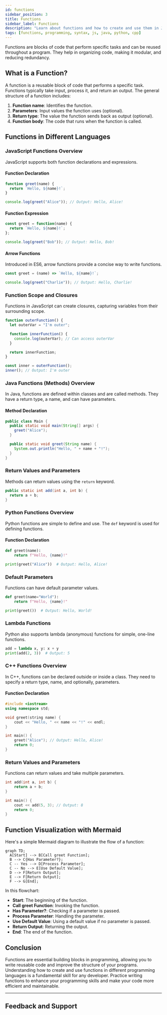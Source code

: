 ```yaml
---
id: functions
sidebar_position: 3
title: Functions
sidebar_label: Functions
description: "Learn about functions and how to create and use them in JavaScript, Java, Python, and C++. Understand function declarations, parameters, return values, and best practices."
tags: [functions, programming, syntax, js, java, python, cpp]
---
```


Functions are blocks of code that perform specific tasks and can be reused throughout a program. They help in organizing code, making it modular, and reducing redundancy.

<Ads />

## What is a Function?

A function is a reusable block of code that performs a specific task. Functions typically take input, process it, and return an output. The general structure of a function includes:

1. **Function name**: Identifies the function.
2. **Parameters**: Input values the function uses (optional).
3. **Return type**: The value the function sends back as output (optional).
4. **Function body**: The code that runs when the function is called.

## Functions in Different Languages

<Tabs>
  <TabItem value="javascript" label="JavaScript" default>

### JavaScript Functions Overview

JavaScript supports both function declarations and expressions.

#### Function Declaration

```js title="Declaring a function in JavaScript"
function greet(name) {
  return `Hello, ${name}!`;
}

console.log(greet("Alice")); // Output: Hello, Alice!
```

#### Function Expression

```js title="Function expression in JavaScript"
const greet = function(name) {
  return `Hello, ${name}!`;
};

console.log(greet("Bob")); // Output: Hello, Bob!
```

#### Arrow Functions

Introduced in ES6, arrow functions provide a concise way to write functions.

```js title="Arrow function in JavaScript"
const greet = (name) => `Hello, ${name}!`;

console.log(greet("Charlie")); // Output: Hello, Charlie!
```

### Function Scope and Closures

Functions in JavaScript can create closures, capturing variables from their surrounding scope.

```js title="Function scope and closures in JavaScript"
function outerFunction() {
  let outerVar = "I'm outer";

  function innerFunction() {
    console.log(outerVar); // Can access outerVar
  }

  return innerFunction;
}

const inner = outerFunction();
inner(); // Output: I'm outer
```

  </TabItem>

  <TabItem value="java" label="Java">

### Java Functions (Methods) Overview

In Java, functions are defined within classes and are called methods. They have a return type, a name, and can have parameters.

#### Method Declaration

```java title="Declaring a method in Java"
public class Main {
  public static void main(String[] args) {
    greet("Alice");
  }

  public static void greet(String name) {
    System.out.println("Hello, " + name + "!");
  }
}
```

### Return Values and Parameters

Methods can return values using the `return` keyword.

```java title="Returning a value from a method in Java"
public static int add(int a, int b) {
  return a + b;
}
```

  </TabItem>

  <TabItem value="python" label="Python">

### Python Functions Overview

Python functions are simple to define and use. The `def` keyword is used for defining functions.

#### Function Declaration

```python title="Defining a function in Python"
def greet(name):
    return f"Hello, {name}!"

print(greet("Alice"))  # Output: Hello, Alice!
```

### Default Parameters

Functions can have default parameter values.

```python title="Default parameters in Python"
def greet(name="World"):
    return f"Hello, {name}!"

print(greet())  # Output: Hello, World!
```

### Lambda Functions

Python also supports lambda (anonymous) functions for simple, one-line functions.

```python title="Lambda function in Python"
add = lambda x, y: x + y
print(add(2, 3))  # Output: 5
```

  </TabItem>

  <TabItem value="cpp" label="C++">

### C++ Functions Overview

In C++, functions can be declared outside or inside a class. They need to specify a return type, name, and optionally, parameters.

#### Function Declaration

```cpp title="Declaring a function in C++"
#include <iostream>
using namespace std;

void greet(string name) {
    cout << "Hello, " << name << "!" << endl;
}

int main() {
    greet("Alice"); // Output: Hello, Alice!
    return 0;
}
```

### Return Values and Parameters

Functions can return values and take multiple parameters.

```cpp title="Returning a value from a function in C++"
int add(int a, int b) {
    return a + b;
}

int main() {
    cout << add(5, 3); // Output: 8
    return 0;
}
```

  </TabItem>
</Tabs>

## Function Visualization with Mermaid

Here's a simple Mermaid diagram to illustrate the flow of a function:

```mermaid
graph TD;
  A[Start] --> B[Call greet Function];
  B --> C{Has Parameter?};
  C -- Yes --> D[Process Parameter];
  C -- No --> E[Use Default Value];
  D --> F[Return Output];
  E --> F[Return Output];
  F --> G[End];
```

In this flowchart:

- **Start**: The beginning of the function.
- **Call greet Function**: Invoking the function.
- **Has Parameter?**: Checking if a parameter is passed.
- **Process Parameter**: Handling the parameter.
- **Use Default Value**: Using a default value if no parameter is passed.
- **Return Output**: Returning the output.
- **End**: The end of the function.

## Conclusion

Functions are essential building blocks in programming, allowing you to write reusable code and improve the structure of your programs. Understanding how to create and use functions in different programming languages is a fundamental skill for any developer. Practice writing functions to enhance your programming skills and make your code more efficient and maintainable.

<AdsComponent />

---

<h2 className="text-center">Feedback and Support</h2>

<GiscusComponent />